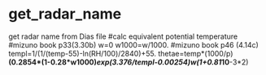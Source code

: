 # get_radar_name
get radar name from Dias file
#calc equivalent potential temperature
#mizuno book p33(3.30b)
w=0
w1000=w/1000.
#mizuno book p46 (4.14c)
templ=1/(1/(temp-55)-ln(RH/100)/2840)+55.
thetae=temp*(1000/p)**(0.2854*(1-0.28*w1000)*exp(3.376/templ-0.00254)*w*(1+0.81*10**-3*2)
